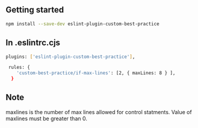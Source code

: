 ## Getting started

```bash
npm install --save-dev eslint-plugin-custom-best-practice
```
## In .eslintrc.cjs
```bash 
plugins: ['eslint-plugin-custom-best-practice'],

 rules: {
    'custom-best-practice/if-max-lines': [2, { maxLines: 8 } ],
  }
```
## Note
 maxlines is the number of max lines allowed for control statments. Value of maxlines must be greater than 0.

 


